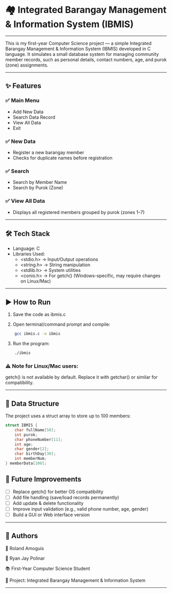 # 🏘️ Integrated Barangay Management & Information System (IBMIS)

---

This is my first-year Computer Science project — a simple Integrated Barangay Management & Information System (IBMIS) developed in C language.
It simulates a small database system for managing community member records, such as personal details, contact numbers, age, and purok (zone) assignments.

---

## ✨ Features

### ✅ Main Menu

- Add New Data
- Search Data Record
- View All Data
- Exit

### ✅ New Data

- Register a new barangay member
- Checks for duplicate names before registration

### ✅ Search

- Search by Member Name
- Search by Purok (Zone)

### ✅ View All Data

- Displays all registered members grouped by purok (zones 1–7)

---

## 🛠️ Tech Stack

- Language: C
- Libraries Used:
  - <stdio.h> → Input/Output operations
  - <string.h> → String manipulation
  - <stdlib.h> → System utilities
  - <conio.h> → For getch() (Windows-specific, may require changes on Linux/Mac)

---

## ▶️ How to Run

1. Save the code as ibmis.c

2. Open terminal/command prompt and compile:

```bash
    gcc ibmis.c -o ibmis
```

3. Run the program:

```bash
    ./ibmis
```

### ⚠️ Note for Linux/Mac users:

getch() is not available by default. Replace it with getchar() or similar for compatibility.

---

## 📂 Data Structure

The project uses a struct array to store up to 100 members:

```c
struct IBMIS {
    char fullName[50];
    int purok;
    char phoneNumber[11];
    int age;
    char gender[2];
    char birthDay[30];
    int memberNum;
} memberData[100];
```

## 🚀 Future Improvements

- [ ] Replace getch() for better OS compatibility
- [ ] Add file handling (save/load records permanently)
- [ ] Add update & delete functionality
- [ ] Improve input validation (e.g., valid phone number, age, gender)
- [ ] Build a GUI or Web interface version

---

## 📖 Authors

👤 Roland Amoguis

👤 Ryan Jay Polinar

📚 First-Year Computer Science Student

📌 Project: Integrated Barangay Management & Information System

---
